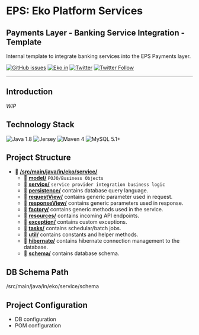 # EPS: Eko Platform Services
## Payments Layer - Banking Service Integration - Template
Internal template to integrate banking services into the EPS Payments layer.

[![GitHub issues](https://img.shields.io/github/issues/ekoindia/aeps-gateway-lib)](https://github.com/ekoindia/aeps-gateway-lib/issues)  <a href="https://eko.in" target="_blank">![Eko.in](https://img.shields.io/badge/Develop%20with-Eko.in-brightgreen)</a>
<a href="https://twitter.com/intent/tweet?text=Wow:&url=https%3A%2F%2Fgithub.com%2Fekoindia%2Faeps-gateway-lib" target="_blank"><img alt="Twitter" src="https://img.shields.io/twitter/url?style=social&url=https%3A%2F%2Fgithub.com%2Fekoindia%2Faeps-gateway-lib"></a>
<a href="https://twitter.com/intent/follow?screen_name=ekospeaks" target="_blank">![Twitter Follow](https://img.shields.io/twitter/follow/ekospeaks?label=Follow&style=social)</a>

---

## Introduction
_WIP_


## Technology Stack
![Java 1.8](https://img.shields.io/badge/Java-1.8-blue)  ![Jersey](https://img.shields.io/badge/Jersey-2.22-green)  ![Maven 4](https://img.shields.io/badge/Maven-4-blueviolet)  ![MySQL 5.1+](https://img.shields.io/badge/MySQL-5.1+-yellowgreen)


## Project Structure
* :open_file_folder: [**/src/main/java/in/eko/service/**](/src/main/java/in/eko/service/)
  * :file_folder: [**model/**](/src/main/java/in/eko/service/model/)  `POJO/Business Objects`
  * :file_folder: [**service/**](/src/main/java/in/eko/service/service/)  `service provider integration business logic`
  * :file_folder: [**persistence/**](/src/main/java/in/eko/service/persistence/)  contains database query language.
  * :file_folder: [**requestView/**](/src/main/java/in/eko/service/requestView/)  contains generic parameter used in request.
  * :file_folder: [**responseView/**](/src/main/java/in/eko/service/responseView/)  contains generic parameters used in response.
  * :file_folder: [**factory/**](/src/main/java/in/eko/service/factory/)  contains generic methods used in the service.
  * :file_folder: [**resources/**](/src/main/java/in/eko/service/resources/)  contains incoming API endpoints.
  * :file_folder: [**exception/**](/src/main/java/in/eko/service/exception/)  contains custom exceptions.
  * :file_folder: [**tasks/**](/src/main/java/in/eko/service/tasks/)  contains schedular/batch jobs.
  * :file_folder: [**util/**](/src/main/java/in/eko/service/util/)  contains constants and helper methods.
  * :file_folder: [**hibernate/**](/src/main/java/in/eko/service/hibernate/)  contains hibernate connection management to the database.
  * :file_folder: [**schema/**](/src/main/java/in/eko/service/schema/)  contains database schema.

## DB Schema Path
/src/main/java/in/eko/service/schema


## Project Configuration
* DB configuration
* POM configuration
